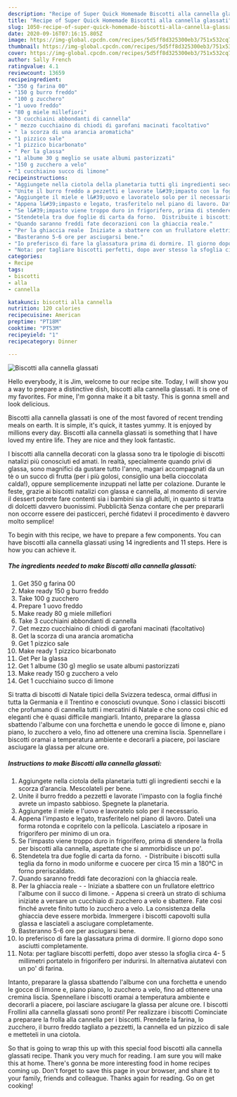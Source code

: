 ```yaml
---
description: "Recipe of Super Quick Homemade Biscotti alla cannella glassati"
title: "Recipe of Super Quick Homemade Biscotti alla cannella glassati"
slug: 1050-recipe-of-super-quick-homemade-biscotti-alla-cannella-glassati
date: 2020-09-16T07:16:15.805Z
image: https://img-global.cpcdn.com/recipes/5d5ff8d325300eb3/751x532cq70/biscotti-alla-cannella-glassati-recipe-main-photo.jpg
thumbnail: https://img-global.cpcdn.com/recipes/5d5ff8d325300eb3/751x532cq70/biscotti-alla-cannella-glassati-recipe-main-photo.jpg
cover: https://img-global.cpcdn.com/recipes/5d5ff8d325300eb3/751x532cq70/biscotti-alla-cannella-glassati-recipe-main-photo.jpg
author: Sally French
ratingvalue: 4.1
reviewcount: 13659
recipeingredient:
- "350 g farina 00"
- "150 g burro freddo"
- "100 g zucchero"
- "1 uovo freddo"
- "80 g miele millefiori"
- "3 cucchiaini abbondanti di cannella"
- " mezzo cucchiaino di chiodi di garofani macinati facoltativo"
- " la scorza di una arancia aromaticha"
- "1 pizzico sale"
- "1 pizzico bicarbonato"
- " Per la glassa"
- "1 albume 30 g meglio se usate albumi pastorizzati"
- "150 g zucchero a velo"
- "1 cucchiaino succo di limone"
recipeinstructions:
- "Aggiungete nella ciotola della planetaria tutti gli ingredienti secchi e la scorza d’arancia. Mescolateli per bene."
- "Unite il burro freddo a pezzetti e lavorate l&#39;impasto con la foglia finché avrete un impasto sabbioso. Spegnete la planetaria."
- "Aggiungete il miele e l&#39;uovo e lavoratelo solo per il necessario."
- "Appena l&#39;impasto e legato, trasferitelo nel piano di lavoro. Dateli una forma rotonda e copritelo con la pellicola. Lasciatelo a riposare in frigorifero per minimo di un ora."
- "Se l&#39;impasto viene troppo duro in frigorifero, prima di stendere la frolla per biscotti alla cannella, aspettate che si ammorbidisce un po&#39;."
- "Stendetela tra due foglie di carta da forno.  Distribuite i biscotti sulla teglia da forno in modo uniforme e cuocere per circa 15 min a 180°C in forno preriscaldato."
- "Quando saranno freddi fate decorazioni con la ghiaccia reale."
- "Per la ghiaccia reale  Iniziate a sbattere con un frullatore elettrico l&#39;albume con il succo di limone. Appena si creerà un strato di schiuma iniziate a versare un cucchiaio di zucchero a velo e sbattere. Fate cosi finché avrete finito tutto lo zucchero a velo. La consistenza della ghiaccia deve essere morbida. Immergere i biscotti capovolti sulla glassa e lasciateli a asciugare completamente."
- "Basteranno 5-6 ore per asciugarsi bene."
- "Io preferisco di fare la glassatura prima di dormire. Il giorno dopo sono asciutti completamente."
- "Nota: per tagliare biscotti perfetti, dopo aver stesso la sfoglia circa 4- 5 millimetri portatelo in frigorifero per indurirsi. In alternativa aiutatevi con un po&#39; di farina."
categories:
- Recipe
tags:
- biscotti
- alla
- cannella

katakunci: biscotti alla cannella 
nutrition: 120 calories
recipecuisine: American
preptime: "PT18M"
cooktime: "PT53M"
recipeyield: "1"
recipecategory: Dinner

---
```



![Biscotti alla cannella glassati](https://img-global.cpcdn.com/recipes/5d5ff8d325300eb3/751x532cq70/biscotti-alla-cannella-glassati-recipe-main-photo.jpg)

Hello everybody, it is Jim, welcome to our recipe site. Today, I will show you a way to prepare a distinctive dish, biscotti alla cannella glassati. It is one of my favorites. For mine, I'm gonna make it a bit tasty. This is gonna smell and look delicious.

Biscotti alla cannella glassati is one of the most favored of recent trending meals on earth. It is simple, it's quick, it tastes yummy. It is enjoyed by millions every day. Biscotti alla cannella glassati is something that I have loved my entire life. They are nice and they look fantastic.

I biscotti alla cannella decorati con la glassa sono tra le tipologie di biscotti natalizi più conosciuti ed amati. In realtà, specialmente quando privi di glassa, sono magnifici da gustare tutto l&#39;anno, magari accompagnati da un tè o un succo di frutta (per i più golosi, consiglio una bella cioccolata calda!), oppure semplicemente inzuppati nel latte per colazione. Durante le feste, grazie ai biscotti natalizi con glassa e cannella, al momento di servire il dessert potrete fare contenti sia i bambini sia gli adulti, in quanto si tratta di dolcetti davvero buonissimi. Pubblicità Senza contare che per prepararli non occorre essere dei pasticceri, perché fidatevi il procedimento è davvero molto semplice!


To begin with this recipe, we have to prepare a few components. You can have biscotti alla cannella glassati using 14 ingredients and 11 steps. Here is how you can achieve it.

<!--inarticleads1-->

##### The ingredients needed to make Biscotti alla cannella glassati:

1. Get 350 g farina 00
1. Make ready 150 g burro freddo
1. Take 100 g zucchero
1. Prepare 1 uovo freddo
1. Make ready 80 g miele millefiori
1. Take 3 cucchiaini abbondanti di cannella
1. Get  mezzo cucchiaino di chiodi di garofani macinati (facoltativo)
1. Get  la scorza di una arancia aromaticha
1. Get 1 pizzico sale
1. Make ready 1 pizzico bicarbonato
1. Get  Per la glassa
1. Get 1 albume (30 g) meglio se usate albumi pastorizzati
1. Make ready 150 g zucchero a velo
1. Get 1 cucchiaino succo di limone


Si tratta di biscotti di Natale tipici della Svizzera tedesca, ormai diffusi in tutta la Germania e il Trentino e conosciuti ovunque. Sono i classici biscotti che profumano di cannella tutti i mercatini di Natale e che sono così chic ed eleganti che è quasi difficile mangiarli. Intanto, preparare la glassa sbattendo l&#39;albume con una forchetta e unendo le gocce di limone e, piano piano, lo zucchero a velo, fino ad ottenere una cremina liscia. Spennellare i biscotti oramai a temperatura ambiente e decorarli a piacere, poi lasciare asciugare la glassa per alcune ore. 

<!--inarticleads2-->

##### Instructions to make Biscotti alla cannella glassati:

1. Aggiungete nella ciotola della planetaria tutti gli ingredienti secchi e la scorza d’arancia. Mescolateli per bene.
1. Unite il burro freddo a pezzetti e lavorate l&#39;impasto con la foglia finché avrete un impasto sabbioso. Spegnete la planetaria.
1. Aggiungete il miele e l&#39;uovo e lavoratelo solo per il necessario.
1. Appena l&#39;impasto e legato, trasferitelo nel piano di lavoro. Dateli una forma rotonda e copritelo con la pellicola. Lasciatelo a riposare in frigorifero per minimo di un ora.
1. Se l&#39;impasto viene troppo duro in frigorifero, prima di stendere la frolla per biscotti alla cannella, aspettate che si ammorbidisce un po&#39;.
1. Stendetela tra due foglie di carta da forno.  - Distribuite i biscotti sulla teglia da forno in modo uniforme e cuocere per circa 15 min a 180°C in forno preriscaldato.
1. Quando saranno freddi fate decorazioni con la ghiaccia reale.
1. Per la ghiaccia reale -  - Iniziate a sbattere con un frullatore elettrico l&#39;albume con il succo di limone. - Appena si creerà un strato di schiuma iniziate a versare un cucchiaio di zucchero a velo e sbattere. Fate cosi finché avrete finito tutto lo zucchero a velo. La consistenza della ghiaccia deve essere morbida. Immergere i biscotti capovolti sulla glassa e lasciateli a asciugare completamente.
1. Basteranno 5-6 ore per asciugarsi bene.
1. Io preferisco di fare la glassatura prima di dormire. Il giorno dopo sono asciutti completamente.
1. Nota: per tagliare biscotti perfetti, dopo aver stesso la sfoglia circa 4- 5 millimetri portatelo in frigorifero per indurirsi. In alternativa aiutatevi con un po&#39; di farina.


Intanto, preparare la glassa sbattendo l&#39;albume con una forchetta e unendo le gocce di limone e, piano piano, lo zucchero a velo, fino ad ottenere una cremina liscia. Spennellare i biscotti oramai a temperatura ambiente e decorarli a piacere, poi lasciare asciugare la glassa per alcune ore. I biscotti Frollini alla cannella glassati sono pronti! Per realizzare i biscotti Cominciate a preparare la frolla alla cannella per i biscotti. Prendete la farina, lo zucchero, il burro freddo tagliato a pezzetti, la cannella ed un pizzico di sale e metteteli in una ciotola. 

So that is going to wrap this up with this special food biscotti alla cannella glassati recipe. Thank you very much for reading. I am sure you will make this at home. There's gonna be more interesting food in home recipes coming up. Don't forget to save this page in your browser, and share it to your family, friends and colleague. Thanks again for reading. Go on get cooking!
